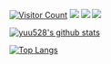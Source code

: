 [![Visitor Count](https://komarev.com/ghpvc/?username=yuu528&color=orange)](https://github.com/yuu528)
[![](https://img.shields.io/twitter/follow/you_yuu528?label=Twitter&style=flat&logo=twitter)](https://twitter.com/you_yuu528)
[![](https://img.shields.io/badge/Discord-yuu528%237387-blue?logo=discord)](https://discord.com/users/322986455951605771)
[![](https://img.shields.io/website?down_color=red&down_message=%E2%9C%97&label=yuu-g.net&up_color=green&up_message=%E2%9C%93&url=https%3A%2F%2Fyuu-g.net)](https://yuu-g.net)

[![yuu528's github stats](https://github-readme-stats.vercel.app/api?username=yuu528&show_icons=true&theme=nightowl)](https://github.com/yuu528)

[![Top Langs](https://github-readme-stats.vercel.app/api/top-langs/?username=yuu528&theme=nightowl)](https://github.com/yuu528)
